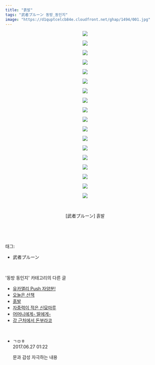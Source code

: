 ```yaml
---
title: "흙발"
tags: "武者プルーン 동방_동인지"
image: "https://d1quptcelcb84e.cloudfront.net/ghap/1494/001.jpg"
---
```

<div class="article">
<p style="text-align: center; clear: none; float: none;"><img src="{{ site.imgserver8 }}/ghap/1494/001.jpg"/></p>
<p style="text-align: center; clear: none; float: none;"><img src="{{ site.imgserver8 }}/ghap/1494/002.jpg"/></p>
<p style="text-align: center; clear: none; float: none;"><img src="{{ site.imgserver8 }}/ghap/1494/003.jpg"/></p>
<p style="text-align: center; clear: none; float: none;"><img src="{{ site.imgserver8 }}/ghap/1494/004.jpg"/></p>
<p style="text-align: center; clear: none; float: none;"><img src="{{ site.imgserver8 }}/ghap/1494/005.jpg"/></p>
<p style="text-align: center; clear: none; float: none;"><img src="{{ site.imgserver8 }}/ghap/1494/006.jpg"/></p>
<p style="text-align: center; clear: none; float: none;"><img src="{{ site.imgserver8 }}/ghap/1494/007.jpg"/></p>
<p style="text-align: center; clear: none; float: none;"><img src="{{ site.imgserver8 }}/ghap/1494/008.jpg"/></p>
<p style="text-align: center; clear: none; float: none;"><img src="{{ site.imgserver8 }}/ghap/1494/009.jpg"/></p>
<p style="text-align: center; clear: none; float: none;"><img src="{{ site.imgserver8 }}/ghap/1494/010.jpg"/></p>
<p style="text-align: center; clear: none; float: none;"><img src="{{ site.imgserver8 }}/ghap/1494/011.jpg"/></p>
<p style="text-align: center; clear: none; float: none;"><img src="{{ site.imgserver8 }}/ghap/1494/012.jpg"/></p>
<p style="text-align: center; clear: none; float: none;"><img src="{{ site.imgserver8 }}/ghap/1494/013.jpg"/></p>
<p style="text-align: center; clear: none; float: none;"><img src="{{ site.imgserver8 }}/ghap/1494/014.jpg"/></p>
<p style="text-align: center; clear: none; float: none;"><img src="{{ site.imgserver8 }}/ghap/1494/015.jpg"/></p>
<p style="text-align: center; clear: none; float: none;"><img src="{{ site.imgserver8 }}/ghap/1494/016.jpg"/></p>
<p style="text-align: center; clear: none; float: none;"><img src="{{ site.imgserver8 }}/ghap/1494/017.jpg"/></p>
<p style="text-align: center; clear: none; float: none;"><img src="{{ site.imgserver8 }}/ghap/1494/018.jpg"/></p>
<p style="text-align: center; clear: none; float: none;"><br/></p>
<p style="text-align: center; clear: none; float: none;">[武者プルーン] 흙발</p>
<p><br/></p>
</div><br/>
<div class="tagTrail">
<p>태그: </p>
<ul>
<li>武者プルーン</li>
</ul>
</div><br/>
<div class="another">
<p>'동방 동인지' 카테고리의 다른 글</p>
<ul>
<li><a href="/ghap_1496">유카앨리 Push 자양분!</a></li>
<li><a href="/ghap_1495">오늘은 산책</a></li>
<li><a href="/ghap_1494">흙발</a></li>
<li><a href="/ghap_1488">자중력이 적은 신묘마루</a></li>
<li><a href="/ghap_1487">어머니에게- 딸에게-</a></li>
<li><a href="/ghap_1486">강 근처에서 돈부라코</a></li>
</ul>
</div><br/>
<div class="cb_module cb_fluid">
<div class="cb_wrt cb_profile">
<div class="comment">
<ul>
<li class="cb_thumb_off" id="comment15023264">
<div class="cb_comment_area">
<div class="cb_info_area">
<div class="cb_section">
<span class="cb_nick_name">ㄱㅁㅎ</span>
</div>
<div class="cb_section">
<span class="cb_date">2017.06.27 01:22 </span>
</div>
</div>
<div class="cb_dsc_comment">
<p class="cb_dsc">
											문과 감성 자극하는 내용
										</p>
</div>
</div></li>
</ul>
</div>
</div><!-- commentList close -->
</div><br/>

